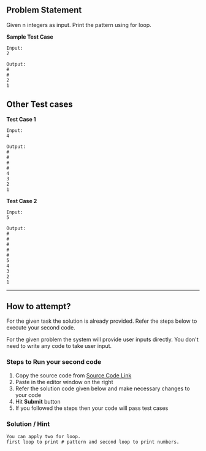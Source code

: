 ## Problem Statement
Given n integers as input. Print the pattern using for loop.

**Sample Test Case**
```
Input:
2

Output:
#
#
2
1

```
## Other Test cases
**Test Case 1**
```
Input:
4

Output:
#
#
#
#
4
3
2
1
```
**Test Case 2**
```
Input:
5

Output:
#
#
#
#
#
5
4
3
2
1
```
---
## How to attempt?
For the given task the solution is already provided. Refer the steps below to execute your second code.

For the given problem the system will provide user inputs directly. You don't need to write any code to take user input.

### Steps to Run your second code
1. Copy the source code from [Source Code Link](https://raw.githubusercontent.com/Aartiarora22/Lab_assignments/main/P3/T4/Main.java)
2. Paste in the editor window on the right
3. Refer the solution code given below and make necessary changes to your code
4. Hit **Submit** button
5. If you followed the steps then your code will pass test cases

### Solution / Hint
```
You can apply two for loop.
first loop to print # pattern and second loop to print numbers.
```

